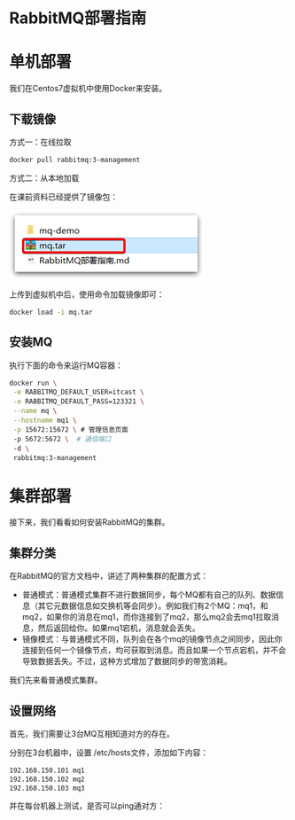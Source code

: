 # RabbitMQ部署指南

# 单机部署

我们在Centos7虚拟机中使用Docker来安装。

## 下载镜像

方式一：在线拉取

``` sh
docker pull rabbitmq:3-management
```

方式二：从本地加载

在课前资料已经提供了镜像包：

<img src="assets/image-20210423191210349.png">

上传到虚拟机中后，使用命令加载镜像即可：

```sh
docker load -i mq.tar
```

## 安装MQ

执行下面的命令来运行MQ容器：

```sh
docker run \
 -e RABBITMQ_DEFAULT_USER=itcast \
 -e RABBITMQ_DEFAULT_PASS=123321 \
 --name mq \
 --hostname mq1 \
 -p 15672:15672 \ # 管理信息页面
 -p 5672:5672 \  # 通信端口
 -d \
 rabbitmq:3-management
```

# 集群部署

接下来，我们看看如何安装RabbitMQ的集群。

## 集群分类

在RabbitMQ的官方文档中，讲述了两种集群的配置方式：

- 普通模式：普通模式集群不进行数据同步，每个MQ都有自己的队列、数据信息（其它元数据信息如交换机等会同步）。例如我们有2个MQ：mq1，和mq2，如果你的消息在mq1，而你连接到了mq2，那么mq2会去mq1拉取消息，然后返回给你。如果mq1宕机，消息就会丢失。
- 镜像模式：与普通模式不同，队列会在各个mq的镜像节点之间同步，因此你连接到任何一个镜像节点，均可获取到消息。而且如果一个节点宕机，并不会导致数据丢失。不过，这种方式增加了数据同步的带宽消耗。

我们先来看普通模式集群。

## 设置网络

首先，我们需要让3台MQ互相知道对方的存在。

分别在3台机器中，设置 /etc/hosts文件，添加如下内容：

```
192.168.150.101 mq1
192.168.150.102 mq2
192.168.150.103 mq3
```

并在每台机器上测试，是否可以ping通对方：
